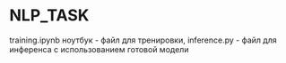 # NLP_TASK

training.ipynb ноутбук - файл для тренировки, inference.py - файл для инференса с использованием готовой модели
